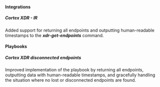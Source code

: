
#### Integrations

##### Cortex XDR - IR

Added support for returning all endpoints and outputting human-readable timestamps to the ***xdr-get-endpoints*** command.

#### Playbooks

##### Cortex XDR disconnected endpoints

Improved implementation of the playbook by returning all endpoints, outputting data with human-readable timestamps, and gracefully handling the situation where no lost or disconnected endpoints are found.
